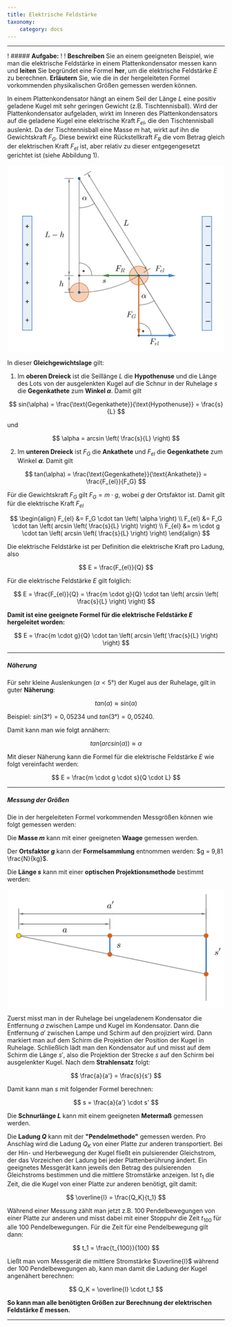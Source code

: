 ```yaml
---
title: Elektrische Feldstärke
taxonomy:
    category: docs
---
```


---

! ##### **Aufgabe:**
! 
! **Beschreiben** Sie an einem geeigneten Beispiel, wie man die elektrische Feldstärke in einem Plattenkondensator messen kann und **leiten** Sie begründet eine Formel **her**, um die elektrische Feldstärke $E$ zu berechnen. **Erläutern** Sie, wie die in der hergeleiteten Formel vorkommenden  physikalischen Größen gemessen werden können.

In einem Plattenkondensator hängt an einem Seil der Länge $L$ eine positiv geladene Kugel mit sehr geringen Gewicht (z.B. Tischtennisball). Wird der Plattenkondensator aufgeladen, wirkt im Inneren des Plattenkondensators auf die geladene Kugel eine elektrische Kraft $F_{el}$, die den Tischtennisball auslenkt. Da der Tischtennisball eine Masse $m$ hat, wirkt auf ihn die Gewichtskraft $F_G$. Diese bewirkt eine Rückstellkraft $F_R$ die vom Betrag gleich der elektrischen Kraft $F_{el}$ ist, aber relativ zu dieser entgegengesetzt gerichtet ist (siehe Abbildung 1).

![](efeld_efeldstaerke_01.svg?classes=caption "Abbildung 1")

In dieser **Gleichgewichtslage** gilt:

1) Im **oberen Dreieck** ist die Seillänge $L$ die **Hypothenuse** und die Länge des Lots von der ausgelenkten Kugel auf die Schnur in der Ruhelage $s$ die **Gegenkathete** zum **Winkel $\alpha$**. Damit gilt

$$
sin(\alpha) = \frac{\text{Gegenkathete}}{\text{Hypothenuse}} = \frac{s}{L}
$$

und

$$
\alpha = arcsin \left( \frac{s}{L} \right)
$$

2) Im **unteren Dreieck** ist $F_G$ die **Ankathete** und $F_{el}$ die **Gegenkathete** zum Winkel **$\alpha$**. Damit gilt

$$
tan(\alpha) = \frac{\text{Gegenkathete}}{\text{Ankathete}} = \frac{F_{el}}{F_G}
$$

Für die Gewichtskraft $F_G$ gilt $F_G = m \cdot g$, wobei $g$ der Ortsfaktor ist. Damit gilt für die elektrische Kraft $F_{el}$ 

$$
\begin{align}
F_{el} &= F_G \cdot tan \left( \alpha \right) \\
F_{el} &= F_G \cdot tan \left( arcsin \left( \frac{s}{L} \right) \right) \\
F_{el} &= m \cdot g \cdot tan \left( arcsin \left( \frac{s}{L} \right) \right)
\end{align}
$$

Die elektrische Feldstärke ist per Definition die elektrische Kraft pro Ladung, also 

$$
E = \frac{F_{el}}{Q}
$$

Für die elektrische Feldstärke $E$ gilt folglich:

$$
E = \frac{F_{el}}{Q} = \frac{m \cdot g}{Q} \cdot tan \left( arcsin \left( \frac{s}{L} \right) \right)
$$

**Damit ist eine geeignete Formel für die elektrische Feldstärke $E$ hergeleitet worden:**

$$
E = \frac{m \cdot g}{Q} \cdot tan \left( arcsin \left( \frac{s}{L} \right) \right)
$$

---

##### Näherung

Für sehr kleine Auslenkungen ($\alpha < 5°$) der Kugel aus der Ruhelage, gilt in guter **Näherung**: 

$$
tan(\alpha) \approx sin(\alpha)
$$

Beispiel: $sin(3°) = 0,05234$ und $tan(3°) = 0,05240$.

Damit kann man wie folgt annähern: 

$$
tan \left( arcsin \left( \alpha \right) \right) \approx \alpha
$$

Mit dieser Näherung kann die Formel für die elektrische Feldstärke $E$ wie folgt vereinfacht werden: 

$$
E = \frac{m \cdot g \cdot s}{Q \cdot L}
$$

---

##### Messung der Größen

Die in der hergeleiteten Formel vorkommenden Messgrößen können wie folgt gemessen werden:

Die **Masse $m$** kann mit einer geeigneten **Waage** gemessen werden.

Der **Ortsfaktor $g$** kann der **Formelsammlung** entnommen werden: $g = 9,81 \frac{N}{kg}$.

Die **Länge $s$** kann mit einer **optischen Projektionsmethode** bestimmt werden:

![](efeld_efeldstaerke_02.svg?classes=caption "Abbildung 2")

Zuerst misst man in der Ruhelage bei ungeladenem Kondensator die Entfernung $a$ zwischen Lampe und Kugel im Kondensator. Dann die Entfernung $a'$ zwischen Lampe und Schirm auf den projiziert wird. Dann markiert man auf dem Schirm die Projektion der Position der Kugel in Ruhelage. Schließlich lädt man den Kondensator auf und misst auf dem Schirm die Länge $s'$, also die Projektion der Strecke $s$ auf den Schirm bei ausgelenkter Kugel. Nach dem **Strahlensatz** folgt:

$$
\frac{a}{a'} = \frac{s}{s'}
$$

Damit kann man $s$ mit folgender Formel berechnen:

$$
s = \frac{a}{a'} \cdot s'
$$

Die **Schnurlänge $L$** kann mit einem geeigneten **Metermaß** gemessen werden.

Die **Ladung $Q$** kann mit der **"Pendelmethode"** gemessen werden. Pro Anschlag wird die Ladung $Q_K$ von einer Platte zur anderen transportiert. Bei der Hin- und Herbewegung der Kugel fließt ein pulsierender Gleichstrom, der das Vorzeichen der Ladung bei jeder Plattenberührung ändert. Ein geeignetes Messgerät kann jeweils den Betrag des pulsierenden Gleichstroms bestimmen und die mittlere Stromstärke anzeigen. Ist $t_1$ die Zeit, die die Kugel von einer Platte zur anderen benötigt, gilt damit:

$$
\overline{I} = \frac{Q_K}{t_1}
$$

Während einer Messung zählt man jetzt z.B. 100 Pendelbewegungen von einer Platte zur anderen und misst dabei mit einer Stoppuhr die Zeit $t_{100}$ für alle 100 Pendelbewegungen. Für die Zeit für eine Pendelbewegung gilt dann:

$$
t_1 = \frac{t_{100}}{100}
$$

Ließt man vom Messgerät die mittlere Stromstärke $\overline{I}$ während der 100 Pendelbewegungen ab, kann man damit die Ladung der Kugel angenähert berechnen:

$$
Q_K = \overline{I} \cdot t_1
$$

**So kann man alle benötigten Größen zur Berechnung der elektrischen Feldstärke $E$ messen.**

---
